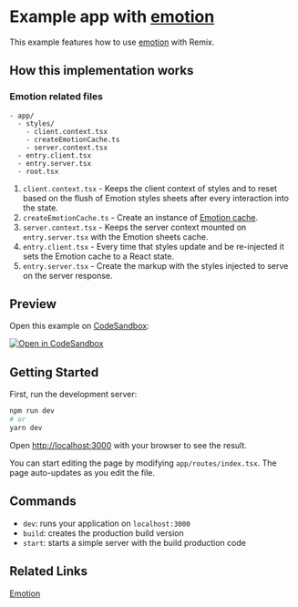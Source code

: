 # Example app with [emotion](https://emotion.sh/)

This example features how to use [emotion](https://emotion.sh/) with Remix.

## How this implementation works

### Emotion related files

```
- app/
  - styles/
    - client.context.tsx
    - createEmotionCache.ts
    - server.context.tsx
  - entry.client.tsx
  - entry.server.tsx
  - root.tsx
```

1. `client.context.tsx` - Keeps the client context of styles and to reset based on the flush of Emotion styles sheets after every interaction into the state.
2. `createEmotionCache.ts` - Create an instance of [Emotion cache](https://emotion.sh/docs/@emotion/cache).
3. `server.context.tsx` - Keeps the server context mounted on `entry.server.tsx`
   with the Emotion sheets cache.
4. `entry.client.tsx` - Every time that styles update and be re-injected it sets the
   Emotion cache to a React state.
5. `entry.server.tsx` - Create the markup with the styles injected to serve on the server response.

## Preview

Open this example on [CodeSandbox](https://codesandbox.io/):

[![Open in CodeSandbox](https://codesandbox.io/static/img/play-codesandbox.svg)](https://codesandbox.io/s/github/remix-run/examples/tree/main/emotion)

## Getting Started

First, run the development server:

```bash
npm run dev
# or
yarn dev
```

Open [http://localhost:3000](http://localhost:3000) with your browser to see the result.

You can start editing the page by modifying `app/routes/index.tsx`. The page auto-updates as you edit the file.

## Commands

- `dev`: runs your application on `localhost:3000`
- `build`: creates the production build version
- `start`: starts a simple server with the build production code

## Related Links

[Emotion](https://emotion.sh/)
